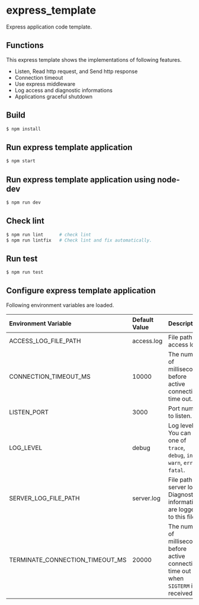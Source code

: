 # express_template
Express application code template.  

## Functions
This express template shows the implementations of following features.
* Listen, Read http request, and Send http response
* Connection timeout
* Use express middleware
* Log access and diagnostic informations
* Applications graceful shutdown

## Build
```bash
$ npm install
```

## Run express template application
```bash
$ npm start
```

## Run express template application using node-dev
```bash
$ npm run dev
```

## Check lint
```bash
$ npm run lint      # check lint
$ npm run lintfix   # Check lint and fix automatically.
```

## Run test
```bash
$ npm run test
```

## Configure express template application
Following environment variables are loaded.  

| Environment Variable            | Default Value | Description |
|:--------------------------------|:--------------|:------------|
| ACCESS_LOG_FILE_PATH            | access.log    | File path of access log. |
| CONNECTION_TIMEOUT_MS           | 10000         | The number of milliseconds before active connections time out. |
| LISTEN_PORT                     | 3000          | Port number to listen.   |
| LOG_LEVEL                       | debug         | Log level. You can set one of `trace`, `debug`, `info`, `warn`, `error`, `fatal`. |
| SERVER_LOG_FILE_PATH            | server.log    | File path of server log. Diagnostic informations are logged to this file. |
| TERMINATE_CONNECTION_TIMEOUT_MS | 20000         | The number of milliseconds before active connections time out when `SIGTERM` is received. |
